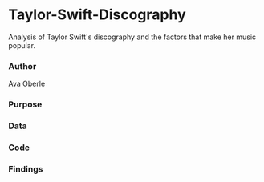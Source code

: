 # Taylor-Swift-Discography
Analysis of Taylor Swift's discography and the factors that make her music popular.

### Author
Ava Oberle

### Purpose


### Data


### Code


### Findings

